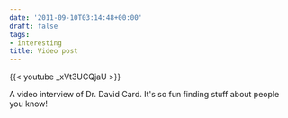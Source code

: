 ```yaml
---
date: '2011-09-10T03:14:48+00:00'
draft: false
tags:
- interesting
title: Video post
---
```


{{< youtube _xVt3UCQjaU >}}

A video interview of Dr. David Card. It's so fun finding stuff about people you know!
